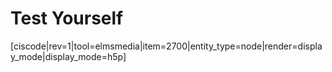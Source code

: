 # Test Yourself


[ciscode|rev=1|tool=elmsmedia|item=2700|entity_type=node|render=display_mode|display_mode=h5p]

 